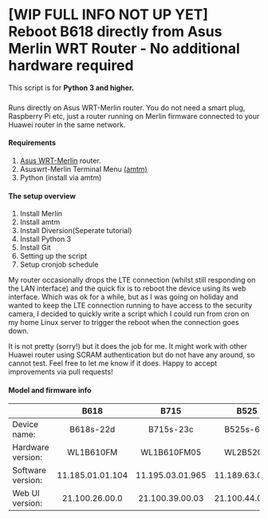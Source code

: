 # [WIP FULL INFO NOT UP YET] Reboot B618 directly from Asus Merlin WRT Router - No additional hardware required

This script is for  __Python 3 and higher.__

###
Runs directly on Asus WRT-Merlin router. You do not need a smart plug, Raspberry Pi etc, just a router running on Merlin firmware connected to your Huawei router in the same network. 

#### Requirements
1. [Asus WRT-Merlin](https://www.asuswrt-merlin.net/) router.<br/>
2. Asuswrt-Merlin Terminal Menu [(amtm)](https://diversion.ch/amtm.html)<br/>
3. Python (install via amtm)

#### The setup overview
1. Install Merlin<br/>
2. Install amtm<br/>
3. Install Diversion(Seperate tutorial)<br/>
4. Install Python 3<br/>
5. Install Git<br/>
6. Setting up the script<br/>
7. Setup cronjob schedule<br/>

My router occasionally drops the LTE connection (whilst still responding on the LAN interface) and the quick fix is to reboot the device using its web interface. Which was ok for a while, but as I was going on holiday and wanted to keep the LTE connection running to have access to the security camera, I decided to quickly write a script which I could run from cron on my home Linux server to trigger the reboot when the connection goes down. 

It is not pretty (sorry!) but it does the job for me. It might work with other Huawei router using SCRAM authentication but do not have any around, so cannot test. Feel free to let me know if it does.
Happy to accept improvements via pull requests!

#### Model and firmware info

|                   | B618             | B715             |B525             |B525               |
| :---              | :---:            | :---:            |:----:           |:----:             |
| Device name:      | B618s-22d        | B715s-23c        |B525s-65a        |B525s-23a          |
| Hardware version: | WL1B610FM        | WL1B610FM05      |WL2B520M         |WL1B520FM          |
| Software version: | 11.185.01.01.104 | 11.195.03.01.965 |11.189.63.00.74  |11.189.61.00.1217  |
| Web UI version:   | 21.100.26.00.0   | 21.100.39.00.03  |21.100.44.00.03  |21.100.44.00.03    |
